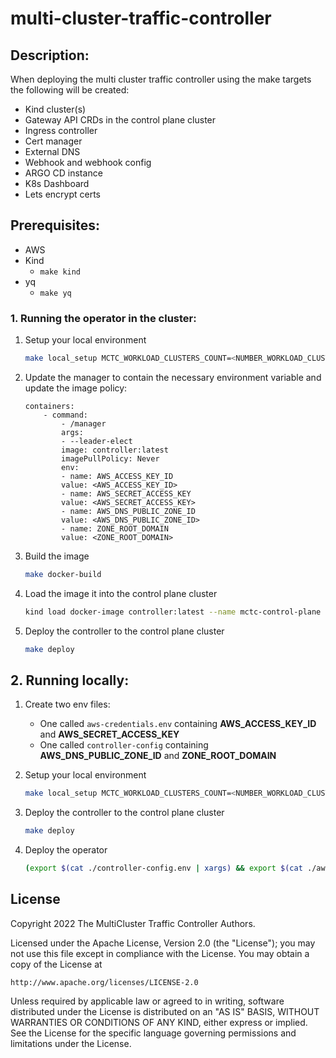 # multi-cluster-traffic-controller

## Description:
When deploying the multi cluster traffic controller using the make targets the following will be created: 
* Kind cluster(s)
* Gateway API CRDs in the control plane cluster
* Ingress controller
* Cert manager
* External DNS
* Webhook and webhook config
* ARGO CD instance
* K8s Dashboard
* Lets encrypt certs
	


## Prerequisites:
* AWS
* Kind 
    * `make kind`
* yq 
    * `make yq`

### 1. Running the operator in the cluster:


1. Setup your local environment 
    ```sh
    make local_setup MCTC_WORKLOAD_CLUSTERS_COUNT=<NUMBER_WORKLOAD_CLUSTER>
    ```

1. Update the manager to contain the necessary environment variable and update the image policy:
    ```
    containers:
        - command:
            - /manager
            args:
            - --leader-elect
            image: controller:latest
            imagePullPolicy: Never
            env:
            - name: AWS_ACCESS_KEY_ID
            value: <AWS_ACCESS_KEY_ID>
            - name: AWS_SECRET_ACCESS_KEY
            value: <AWS_SECRET_ACCESS_KEY>
            - name: AWS_DNS_PUBLIC_ZONE_ID
            value: <AWS_DNS_PUBLIC_ZONE_ID>
            - name: ZONE_ROOT_DOMAIN
            value: <ZONE_ROOT_DOMAIN>
    ```

3. Build the image
    ```sh
    make docker-build
    ```
4. Load the image it into the control plane cluster

    ```sh
    kind load docker-image controller:latest --name mctc-control-plane  --nodes mctc-control-plane-control-plane
    ```

5. Deploy the controller to the control plane cluster
    ```sh
    make deploy
    ```

## 2. Running locally:
1. Create two env files:
    * One called `aws-credentials.env` containing **AWS_ACCESS_KEY_ID** and **AWS_SECRET_ACCESS_KEY**
    * One called `controller-config` containing **AWS_DNS_PUBLIC_ZONE_ID** and **ZONE_ROOT_DOMAIN**


2.  Setup your local environment 

    ```sh
    make local_setup MCTC_WORKLOAD_CLUSTERS_COUNT=<NUMBER_WORKLOAD_CLUSTER>
    ```

3. Deploy the controller to the control plane cluster
    ```sh
    make deploy
    ```
4. Deploy the operator
    ```sh
    (export $(cat ./controller-config.env | xargs) && export $(cat ./aws-credentials.env | xargs) && make build install run
    ```


## License

Copyright 2022 The MultiCluster Traffic Controller Authors.

Licensed under the Apache License, Version 2.0 (the "License");
you may not use this file except in compliance with the License.
You may obtain a copy of the License at

    http://www.apache.org/licenses/LICENSE-2.0

Unless required by applicable law or agreed to in writing, software
distributed under the License is distributed on an "AS IS" BASIS,
WITHOUT WARRANTIES OR CONDITIONS OF ANY KIND, either express or implied.
See the License for the specific language governing permissions and
limitations under the License.

